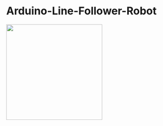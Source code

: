 # Arduino-Line-Follower-Robot

<img src="https://github.com/AasaiAlangaram/Arduino-Line-Follower-Robot/blob/master/GIF/Line%20Follower.gif" height=256>

